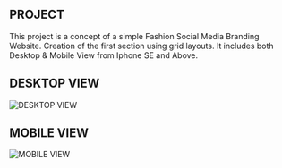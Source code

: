 ## PROJECT
This project is a concept of a simple Fashion Social Media Branding Website. Creation of the first section using grid layouts.
It includes both Desktop & Mobile View from Iphone SE and Above. 

## DESKTOP VIEW
![DESKTOP VIEW](https://github.com/Lone2000/grid-solstice-project/assets/43808472/d6505bd1-1c54-400f-a82e-495073612fb9)

## MOBILE VIEW
![MOBILE VIEW](https://github.com/Lone2000/grid-solstice-project/assets/43808472/844f2b4f-360d-4847-8310-12095c020263)
